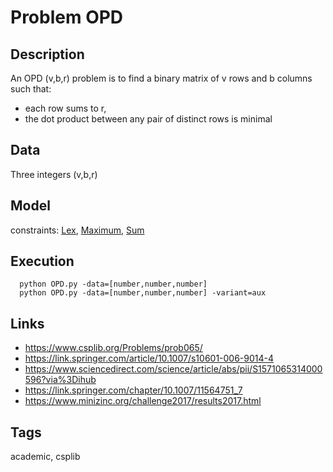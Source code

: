 # Problem OPD
## Description
An OPD (v,b,r) problem is to find a binary matrix of v rows and b columns such that:
   - each row sums to r,
   - the dot product between any pair of distinct rows is minimal

## Data
  Three integers (v,b,r)

## Model
  constraints: [Lex](http://pycsp.org/documentation/constraints/Lex), [Maximum](http://pycsp.org/documentation/constraints/Maximum), [Sum](http://pycsp.org/documentation/constraints/Sum)

## Execution
```
  python OPD.py -data=[number,number,number]
  python OPD.py -data=[number,number,number] -variant=aux
```

## Links
  - https://www.csplib.org/Problems/prob065/
  - https://link.springer.com/article/10.1007/s10601-006-9014-4
  - https://www.sciencedirect.com/science/article/abs/pii/S1571065314000596?via%3Dihub
  - https://link.springer.com/chapter/10.1007/11564751_7
  - https://www.minizinc.org/challenge2017/results2017.html

## Tags
  academic, csplib
